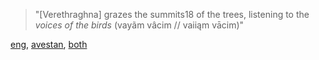 > "[Verethraghna] grazes the summits18 of the trees, listening to the *voices of the birds* (vayãm vâcim // vaiiąm vācim)"

[eng](http://www.avesta.org/ka/yt14sbe.htm), [avestan](http://www.avesta.org/ka/yt14.htm), [both](http://www.avesta.org/ka/yt14-bi.htm)